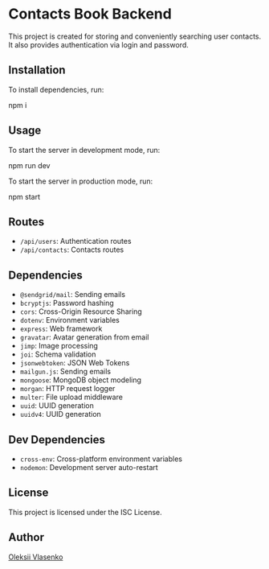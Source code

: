 # Contacts Book Backend

This project is created for storing and conveniently searching user contacts. It also provides authentication via login and password.

## Installation

To install dependencies, run:

npm i

## Usage

To start the server in development mode, run:

npm run dev

To start the server in production mode, run:

npm start

## Routes

- `/api/users`: Authentication routes
- `/api/contacts`: Contacts routes

## Dependencies

- `@sendgrid/mail`: Sending emails
- `bcryptjs`: Password hashing
- `cors`: Cross-Origin Resource Sharing
- `dotenv`: Environment variables
- `express`: Web framework
- `gravatar`: Avatar generation from email
- `jimp`: Image processing
- `joi`: Schema validation
- `jsonwebtoken`: JSON Web Tokens
- `mailgun.js`: Sending emails
- `mongoose`: MongoDB object modeling
- `morgan`: HTTP request logger
- `multer`: File upload middleware
- `uuid`: UUID generation
- `uuidv4`: UUID generation

## Dev Dependencies

- `cross-env`: Cross-platform environment variables
- `nodemon`: Development server auto-restart

## License

This project is licensed under the ISC License.

## Author

[Oleksii Vlasenko](https://linkedin.com/in/oleksii-vlasenko)

